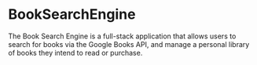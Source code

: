 # BookSearchEngine
The Book Search Engine is a full-stack application that allows users to search for books via the Google Books API, and manage a personal library of books they intend to read or purchase.
